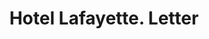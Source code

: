 ---
doi: 10.7916/D85M7HVV
date_other: '1880'
date_other_textual: 1880-1889
form: correspondence
genre:
- Letters (correspondence)
name:
- Hotel Lafayette
object_in_context_url: https://biggert.cul.columbia.edu/items/view/ave_biggert_01410
subject_hierarchical_geographic:
- Philadelphia, Pennsylvania, United States
subject_name:
- Hotel Lafayette
title: Hotel Lafayette. Letter
sort_title: Hotel Lafayette. Letter
call_number: ave_biggert_01410
coordinates:
- 40.00944444444445,-75.13333333333334
pid: ave_biggert_01410
identifiers: ave_biggert_01410
permalink: /biggert/ave_biggert_01410/
layout: iiif-image-page
---